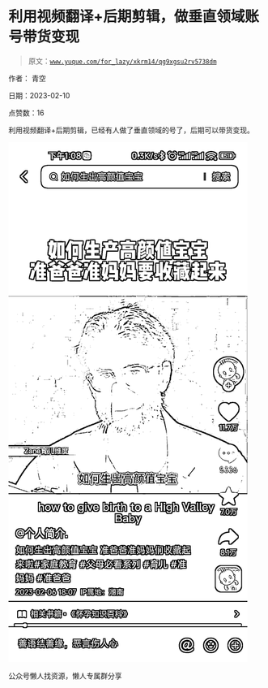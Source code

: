 # 利用视频翻译+后期剪辑，做垂直领域账号带货变现

> 原文：[`www.yuque.com/for_lazy/xkrm14/qg9xgsu2rv5738dm`](https://www.yuque.com/for_lazy/xkrm14/qg9xgsu2rv5738dm)



作者： 青空



日期：2023-02-10



点赞数：16

<ne-hole id="uee893c07" data-lake-id="uee893c07"><ne-card data-card-name="hr" data-card-type="block" id="PYgJ2" data-event-boundary="card">

利用视频翻译+后期剪辑，已经有人做了垂直领域的号了，后期可以带货变现。



<ne-card data-card-name="image" data-card-type="inline" id="HavUH" data-event-boundary="card">![](img/e5dbe2c38c91f5471c85ce93c65f146d.png)</ne-card>

<ne-hole id="u5ffe5ded" data-lake-id="u5ffe5ded"><ne-card data-card-name="hr" data-card-type="block" id="nxXHQ" data-event-boundary="card">

公众号懒人找资源，懒人专属群分享

</ne-card></ne-hole></ne-card></ne-hole>